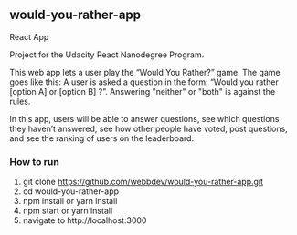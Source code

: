 ## would-you-rather-app
React App

Project for the Udacity React Nanodegree Program. 

This web app lets a user play the “Would You Rather?” game. The game goes like this: A user is asked a question in the form: “Would you rather [option A] or [option B] ?”. Answering "neither" or "both" is against the rules.

In this app, users will be able to answer questions, see which questions they haven’t answered, see how other people have voted, post questions, and see the ranking of users on the leaderboard.

### How to run

1. git clone https://github.com/webbdev/would-you-rather-app.git
2. cd would-you-rather-app
3. npm install or yarn install
4. npm start or yarn install
5. navigate to http://localhost:3000
